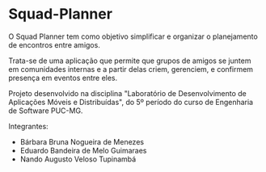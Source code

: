 # Squad-Planner

O Squad Planner tem como objetivo simplificar e organizar o planejamento de encontros entre amigos. 

Trata-se de uma aplicação que permite que grupos de amigos se juntem em comunidades internas e a partir delas criem, gerenciem, e confirmem presença em eventos entre eles.








Projeto desenvolvido na disciplina "Laboratório de Desenvolvimento de Aplicações Móveis e Distribuídas", do 5º período do curso de Engenharia de Software PUC-MG.

Integrantes:
- Bárbara Bruna Nogueira de Menezes
- Eduardo Bandeira de Melo Guimaraes
- Nando Augusto Veloso Tupinambá
